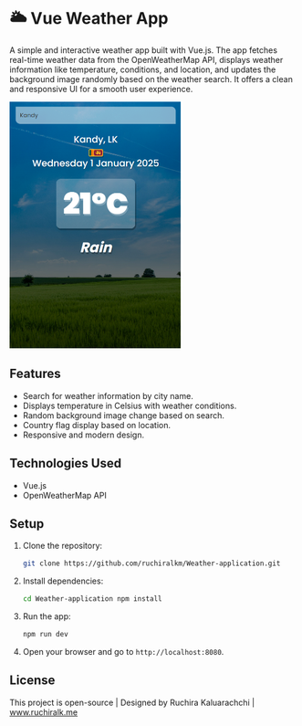 # 🌥️ Vue Weather App

A simple and interactive weather app built with Vue.js. The app fetches real-time weather data from the OpenWeatherMap API, displays weather information like temperature, conditions, and location, and updates the background image randomly based on the weather search. It offers a clean and responsive UI for a smooth user experience.

<img src="https://github.com/ruchiralkm/Weather-application/blob/main/preview.png?raw=true" style ="width:300px; height:auto;">

## Features
- Search for weather information by city name.
- Displays temperature in Celsius with weather conditions.
- Random background image change based on search.
- Country flag display based on location.
- Responsive and modern design.

## Technologies Used
- Vue.js
- OpenWeatherMap API

## Setup

1. Clone the repository:

    ```bash
    git clone https://github.com/ruchiralkm/Weather-application.git
    ```

2. Install dependencies:

    ```bash
    cd Weather-application npm install
    ```

3. Run the app:
   
    ```bash
    npm run dev
    ```

5. Open your browser and go to `http://localhost:8080`.

## License

This project is open-source | Designed by Ruchira Kaluarachchi | www.ruchiralk.me
